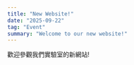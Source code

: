 ```yaml
---
title: "New Website!"
date: "2025-09-22"
tag: "Event"
summary: "Welcome to our new website!"
---
```


歡迎參觀我們實驗室的新網站!

